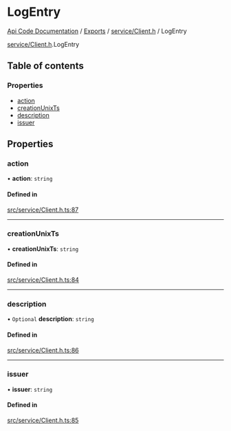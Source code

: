 # LogEntry
 
[Api Code Documentation](../README.md) / [Exports](../modules.md) / [service/Client.h](../modules/service_Client_h.md) / LogEntry

[service/Client.h](../modules/service_Client_h.md).LogEntry

## Table of contents

### Properties

- [action](service_Client_h.LogEntry.md#action)
- [creationUnixTs](service_Client_h.LogEntry.md#creationunixts)
- [description](service_Client_h.LogEntry.md#description)
- [issuer](service_Client_h.LogEntry.md#issuer)

## Properties

### action

• **action**: `string`

#### Defined in

[src/service/Client.h.ts:87](https://github.com/openkfw/TruBudget/blob/e3c318d/api/src/service/Client.h.ts#L87)

___

### creationUnixTs

• **creationUnixTs**: `string`

#### Defined in

[src/service/Client.h.ts:84](https://github.com/openkfw/TruBudget/blob/e3c318d/api/src/service/Client.h.ts#L84)

___

### description

• `Optional` **description**: `string`

#### Defined in

[src/service/Client.h.ts:86](https://github.com/openkfw/TruBudget/blob/e3c318d/api/src/service/Client.h.ts#L86)

___

### issuer

• **issuer**: `string`

#### Defined in

[src/service/Client.h.ts:85](https://github.com/openkfw/TruBudget/blob/e3c318d/api/src/service/Client.h.ts#L85)
